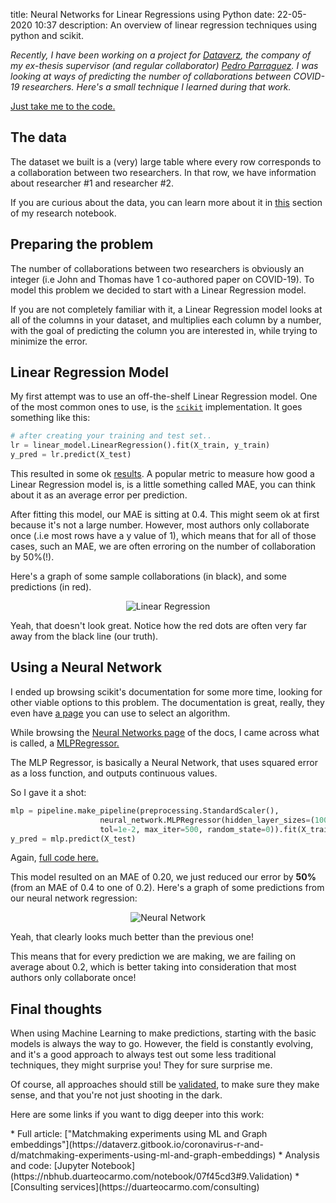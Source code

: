 title: Neural Networks for Linear Regressions using Python 
date: 22-05-2020 10:37
description: An overview of linear regression techniques using python and scikit. 

*Recently, I have been working on a project for [Dataverz](https://www.dataverz.net/), the company of my ex-thesis supervisor (and regular collaborator) [Pedro Parraguez](https://www.parraguezr.net/). I was looking at ways of predicting the number of collaborations between COVID-19 researchers. Here's a small technique I learned during that work.*

[Just take me to the code.](#links)

## The data

The dataset we built is a (very) large table where every row corresponds to a collaboration between two researchers. In that row, we have information about researcher #1 and researcher #2. 

If you are curious about the data, you can learn more about it in [this](https://nbhub.duarteocarmo.com/notebook/07f45cd3#1.About-the-data) section of my research notebook. 


## Preparing the problem

The number of collaborations between two researchers is obviously an integer (i.e John and Thomas have 1 co-authored paper on COVID-19). To model this problem we decided to start with a Linear Regression model. 

If you are not completely familiar with it, a Linear Regression model looks at all of the columns in your dataset, and multiplies each column by a number, with the goal of predicting the column you are interested in, while trying to minimize the error. 


## Linear Regression Model

My first attempt was to use an off-the-shelf Linear Regression model. One of the most common ones to use, is the [`scikit`](https://scikit-learn.org/stable/modules/generated/sklearn.linear_model.LinearRegression.html#sklearn.linear_model.LinearRegression) implementation. It goes something like this:

```python
# after creating your training and test set..
lr = linear_model.LinearRegression().fit(X_train, y_train)
y_pred = lr.predict(X_test)
```
This resulted in some ok [results](https://nbhub.duarteocarmo.com/notebook/07f45cd3#6.Linear-Regression). A popular metric to measure how good a Linear Regression model is, is a little something called MAE, you can think about it as an average error per prediction. 

After fitting this model, our MAE is sitting at 0.4. This might seem ok at first because it's not a large number. However, most authors only collaborate once (.i.e most rows have a y value of 1), which means that for all of those cases, such an MAE, we are often erroring on the number of collaboration by 50%(!). 

Here's a graph of some sample collaborations (in black), and some predictions (in red). 

<center>
<img src="{static}/images/linear-regression.png" alt="Linear Regression" style="">
</center>

Yeah, that doesn't look great. Notice how the red dots are often very far away from the black line (our truth). 
## Using a Neural Network

I ended up browsing scikit's documentation for some more time, looking for other viable options to this problem. The documentation is great, really, they even have [a page](https://scikit-learn.org/stable/tutorial/machine_learning_map/index.html) you can use to select an algorithm. 

While browsing the [Neural Networks page](https://scikit-learn.org/stable/modules/neural_networks_supervised.html#regression) of the docs, I came across what is called, a [MLPRegressor.](https://scikit-learn.org/stable/modules/generated/sklearn.neural_network.MLPRegressor.html#sklearn.neural_network.MLPRegressor)

The MLP Regressor, is basically a Neural Network, that uses squared error as a loss function, and outputs continuous values. 

So I gave it a shot:

```python
mlp = pipeline.make_pipeline(preprocessing.StandardScaler(),
                    neural_network.MLPRegressor(hidden_layer_sizes=(100, 100),
                    tol=1e-2, max_iter=500, random_state=0)).fit(X_train, y_train)
y_pred = mlp.predict(X_test)
```
Again, [full code here.](https://nbhub.duarteocarmo.com/notebook/07f45cd3#8.Neural-Network-Regression)

This model resulted on an MAE of 0.20, we just reduced our error by **50%** (from an MAE of 0.4 to one of 0.2). Here's a graph of some predictions from our neural network regression: 

<center>
<img src="{static}/images/neural-network.png" alt="Neural Network" style="">
</center>


Yeah, that clearly looks much better than the previous one! 

This means that for every prediction we are making, we are failing on average about 0.2, which is better taking into consideration that most authors only collaborate once! 

## Final thoughts

When using Machine Learning to make predictions, starting with the basic models is always the way to go. However, the field is constantly evolving, and it's a good approach to always test out some less traditional techniques, they might surprise you! They for sure surprise me. 

Of course, all approaches should still be [validated](https://nbhub.duarteocarmo.com/notebook/07f45cd3#9.Validation), to make sure they make sense, and that you're not just shooting in the dark. 

Here are some links if you want to digg deeper into this work:

<div id="links"></div>
* Full article: ["Matchmaking experiments using ML and Graph embeddings"](https://dataverz.gitbook.io/coronavirus-r-and-d/matchmaking-experiments-using-ml-and-graph-embeddings)
* Analysis and code: [Jupyter Notebook](https://nbhub.duarteocarmo.com/notebook/07f45cd3#9.Validation)
* [Consulting services](https://duarteocarmo.com/consulting)


